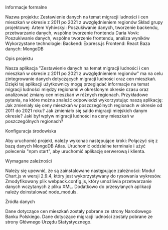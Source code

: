 Informacje formalne

Nazwa projektu: Zestawienie danych na temat migracji ludności i cen mieszkań w okresie z 2011 po 2021 z uwzględnieniem regionów
Skład grupy projektowej:
Artem Vyhivskyi: Poszukiwanie danych, tworzenie backendu, przetwarzanie danych, wspólne tworzenie frontendu
Daria Vovk: Poszukiwanie danych, wspólne tworzenie frontendu, analiza wyników
Wykorzystane technologie:
Backend: Express.js
Frontend: React
Baza danych: MongoDB

Opis projektu

Nasza aplikacja "Zestawienie danych na temat migracji ludności i cen mieszkań w okresie z 2011 po 2021 z uwzględnieniem regionów" ma na celu zintegrowanie danych 
dotyczących migracji ludności oraz cen mieszkań. Dzięki tej aplikacji użytkownicy mogą przeglądać informacje na temat migracji ludności między regionami w określonym 
okresie czasu oraz analizować zmiany cen mieszkań w różnych regionach.
Przykładowe pytania, na które można znaleźć odpowiedzi wykorzystując naszą aplikację:
Jak zmieniały się ceny mieszkań w poszczególnych regionach w okresie od 2011 do 2021 roku?
Jak zmieniało się saldo migracji miejskich danym okresie?
Jaki był wpływ migracji ludności na ceny mieszkań w poszczególnych regionach?

Konfiguracja środowiska

Aby uruchomić projekt, należy wykonać następujące kroki:
Połączyć się z bazą danych MongoDB Atlas.
Uruchomić oddzielne terminale i użyć polecenia "npm start", aby uruchomić aplikację serwerową i klienta.

Wymagane zależności

Należy się upewnić, że są zainstalowane następujące zależności:
Moduł Chart.js w wersji 2.9.4, który jest wykorzystywany do rysowania wykresów.
Zmodyfikowany plik webpack.config.js, który umożliwia przetwarzanie danych wczytanych z pliku XML.
Dodatkowo do przesyłanych aplikacji należy doinstalować node_moduls.

Źródła danych

Dane dotyczące cen mieszkań zostały pobrane ze strony Narodowego Banku Polskiego.
Dane dotyczące migracji ludności zostały pobrane ze strony Głównego Urzędu Statystycznego.
